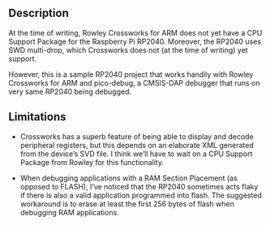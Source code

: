 ## Description

At the time of writing, Rowley Crossworks for ARM does not yet have a CPU Support Package for the Raspberry Pi RP2040.  Moreover, the RP2040 uses SWD multi-drop, which Crossworks does not (at the time of writing) yet support.

However, this is a sample RP2040 project that works handily with Rowley Crossworks for ARM and pico-debug, a CMSIS-DAP debugger that runs on very same RP2040 being debugged.

## Limitations

- Crossworks has a superb feature of being able to display and decode peripheral registers, but this depends on an elaborate XML generated from the device’s SVD file.  I think we’ll have to wait on a CPU Support Package from Rowley for this functionality.

- When debugging applications with a RAM Section Placement (as opposed to FLASH), I’ve noticed that the RP2040 sometimes acts flaky if there is also a valid application programmed into flash.  The suggested workaround is to erase at least the first 256 bytes of flash when debugging RAM applications.

